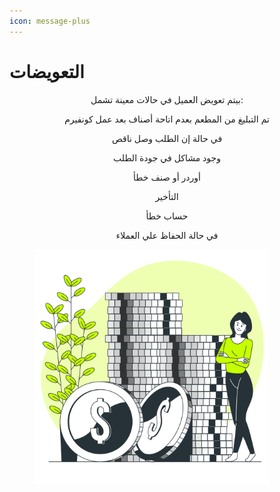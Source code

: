 ```yaml
---
icon: message-plus
---
```


# التعويضات

<p align="center">بيتم تعويض العميل في حالات معينة تشمل:</p>

<p align="center">تم التبليغ من المطعم بعدم اتاحة أصناف بعد عمل كونفيرم</p>

<p align="center">في حالة إن الطلب وصل ناقص</p>

<p align="center">وجود مشاكل في جودة الطلب</p>

<p align="center">أوردر أو صنف خطأ</p>

<p align="center">التأخير</p>

<p align="center">حساب خطأ</p>

<p align="center">في حالة الحفاظ علي العملاء</p>

<figure><img src="../.gitbook/assets/Coins-bro.png" alt="" width="375"><figcaption></figcaption></figure>
